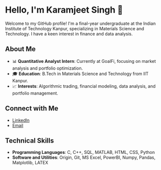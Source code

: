 # Hello, I'm Karamjeet Singh 👋

Welcome to my GitHub profile! I'm a final-year undergraduate at the Indian Institute of Technology Kanpur, specializing in Materials Science and Technology. I have a keen interest in finance and data analysis.

## About Me

- 📊 **Quantitative Analyst Intern**: Currently at GoalFi, focusing on market analysis and portfolio optimization.
- 🎓 **Education**: B.Tech in Materials Science and Technology from IIT Kanpur.
- 📈 **Interests**: Algorithmic trading, financial modeling, data analysis, and portfolio management.


## Connect with Me

- [LinkedIn](https://www.linkedin.com/in/karamjeetramgharia)
- [Email](mailto:karamjeets20@iitk.ac.in)

## Technical Skills

- **Programming Languages**: C, C++, SQL, MATLAB, HTML, CSS, Python
- **Software and Utilities**: Origin, Git, MS Excel, PowerBI, Numpy, Pandas, Matplotlib, LATEX

